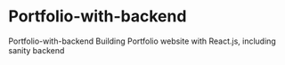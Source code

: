 # Portfolio-with-backend
Portfolio-with-backend
Building Portfolio website with React.js, including sanity backend
